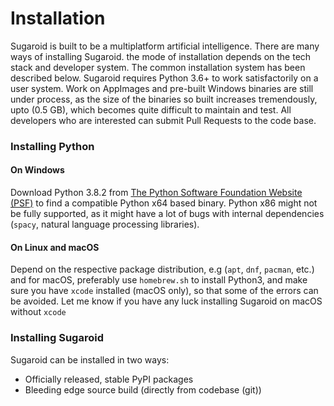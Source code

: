 # Installation


Sugaroid is built to be a multiplatform artificial intelligence. There are many ways of installing Sugaroid. the mode of installation depends on the tech stack and developer system. The common installation system has been described below. Sugaroid requires Python 3.6+ to work satisfactorily on a user system. Work on AppImages and pre-built Windows binaries are still under process, as the size of the binaries so built increases tremendously, upto (0.5 GB), which becomes quite difficult to maintain and test. All developers who are interested can submit Pull Requests to the code base. 

### Installing Python

#### On Windows

Download Python 3.8.2 from [The Python Software Foundation Website (PSF)](https://python.org) to find a compatible Python x64 based binary. Python x86 might not be fully supported, as it might have a lot of bugs with internal dependencies (`spacy`, natural language processing libraries).

#### On Linux and macOS

Depend on the respective package distribution, e.g (`apt`, `dnf`, `pacman`, etc.) and for macOS, preferably use `homebrew.sh` to install Python3, and make sure you have `xcode` installed (macOS only), so that some of the errors can be avoided. Let me know if you have any luck installing Sugaroid on macOS without `xcode`



### Installing Sugaroid

Sugaroid can be installed in two ways:

* Officially released, stable PyPI packages
* Bleeding edge source build (directly from codebase (git))
